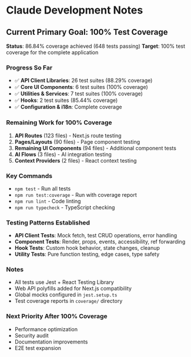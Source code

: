 # Claude Development Notes

## Current Primary Goal: 100% Test Coverage

**Status**: 86.84% coverage achieved (648 tests passing)
**Target**: 100% test coverage for the complete application

### Progress So Far
- ✅ **API Client Libraries**: 26 test suites (88.29% coverage)
- ✅ **Core UI Components**: 6 test suites (100% coverage)
- ✅ **Utilities & Services**: 7 test suites (100% coverage)
- ✅ **Hooks**: 2 test suites (85.44% coverage)
- ✅ **Configuration & i18n**: Complete coverage

### Remaining Work for 100% Coverage
1. **API Routes** (123 files) - Next.js route testing
2. **Pages/Layouts** (90 files) - Page component testing
3. **Remaining UI Components** (94 files) - Additional component tests
4. **AI Flows** (3 files) - AI integration testing
5. **Context Providers** (2 files) - React context testing

### Key Commands
- `npm test` - Run all tests
- `npm run test:coverage` - Run with coverage report
- `npm run lint` - Code linting
- `npm run typecheck` - TypeScript checking

### Testing Patterns Established
- **API Client Tests**: Mock fetch, test CRUD operations, error handling
- **Component Tests**: Render, props, events, accessibility, ref forwarding
- **Hook Tests**: Custom hook behavior, state changes, cleanup
- **Utility Tests**: Pure function testing, edge cases, type safety

### Notes
- All tests use Jest + React Testing Library
- Web API polyfills added for Next.js compatibility
- Global mocks configured in `jest.setup.ts`
- Test coverage reports in `coverage/` directory

### Next Priority After 100% Coverage
- Performance optimization
- Security audit
- Documentation improvements
- E2E test expansion